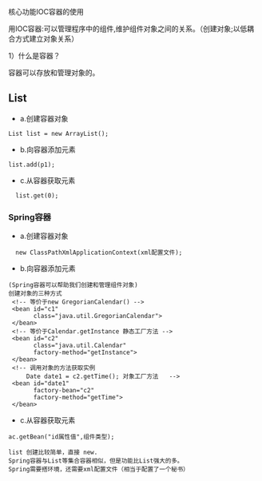 核心功能IOC容器的使用

  用IOC容器:可以管理程序中的组件,维护组件对象之间的关系。（创建对象;以低耦合方式建立对象关系）
  
  1）什么是容器？
  
  容器可以存放和管理对象的。
  
  ## List
 - a.创建容器对象
 
  ``` 
List list = new ArrayList();
  ```
  - b.向容器添加元素
  ``` 
list.add(p1);
```

- c.从容器获取元素
``` 
  list.get(0);
  ```
 ### Spring容器
 
  - a.创建容器对象
``` ApplicationContext ac = 
  new ClassPathXmlApplicationContext(xml配置文件); 
```
  - b.向容器添加元素
  
   ``` 在xml配置文件中定义组件即可
(Spring容器可以帮助我们创建和管理组件对象)
创建对象的三种方式
    <!-- 等价于new GregorianCalendar() -->
    <bean id="c1"
          class="java.util.GregorianCalendar">
    </bean>
    <!-- 等价于Calendar.getInstance 静态工厂方法 -->
    <bean id="c2"
          class="java.util.Calendar"
          factory-method="getInstance">
    </bean>
    <!-- 调用对象的方法获取实例
        Date date1 = c2.getTime(); 对象工厂方法	-->
    <bean id="date1"
          factory-bean="c2"
          factory-method="getTime">
    </bean>
``` 
  - c.从容器获取元素
  
```
ac.getBean("id属性值",组件类型);
```
``` 
list 创建比较简单，直接 new.
Spring容器与List等集合容器相似，但是功能比List强大的多。
Spring需要搭环境，还需要xml配置文件（相当于配置了一个秘书） 
```